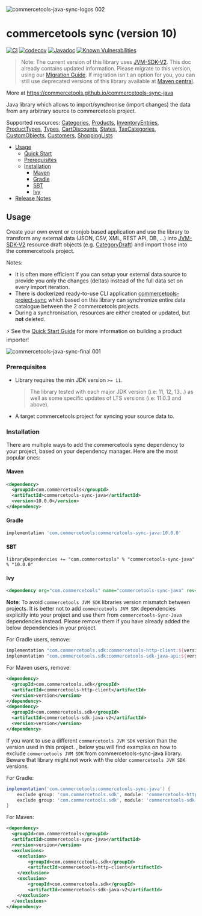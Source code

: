 ![commercetools-java-sync-logos 002](https://user-images.githubusercontent.com/9512131/31182587-90d47f0a-a924-11e7-9716-66e6bec7f79b.png)
# commercetools sync (version 10)
[![CI](https://github.com/commercetools/commercetools-sync-java/workflows/CI/badge.svg)](https://github.com/commercetools/commercetools-sync-java/actions?query=workflow%3ACI)
[![codecov](https://codecov.io/gh/commercetools/commercetools-sync-java/branch/master/graph/badge.svg)](https://codecov.io/gh/commercetools/commercetools-sync-java)
[![Javadoc](https://javadoc.io/badge2/com.commercetools/commercetools-sync-java/javadoc.svg?label=Javadoc)](https://commercetools.github.io/commercetools-sync-java/v/9.2.3/)
[![Known Vulnerabilities](https://snyk.io/test/github/commercetools/commercetools-sync-java/4b2e26113d591bda158217c5dc1cf80a88665646/badge.svg)](https://snyk.io/test/github/commercetools/commercetools-sync-java/4b2e26113d591bda158217c5dc1cf80a88665646)


> Note: The current version of this library uses [JVM-SDK-V2](http://commercetools.github.io/commercetools-sdk-java-v2). This doc already contains updated information. Please migrate to this version, using our [Migration Guide](/docs/sdk2/MIGRATION_GUIDE.md).
> If migration isn't an option for you, you can still use deprecated versions of this library available at [Maven central](https://search.maven.org/artifact/com.commercetools/commercetools-sync-java/9.2.3/jar).

More at https://commercetools.github.io/commercetools-sync-java

Java library which allows to import/synchronise (import changes) the data from any arbitrary source to commercetools project.

Supported resources: [Categories](/docs/sdk2/usage/CATEGORY_SYNC.md), [Products](/docs/sdk2/usage/PRODUCT_SYNC.md), [InventoryEntries](/docs/sdk2/usage/INVENTORY_SYNC.md), [ProductTypes](/docs/sdk2/usage/PRODUCT_TYPE_SYNC.md), [Types](/docs/sdk2/usage/TYPE_SYNC.md), [CartDiscounts](/docs/sdk2/usage/CART_DISCOUNT_SYNC.md), [States](/docs/sdk2/usage/STATE_SYNC.md), [TaxCategories](/docs/sdk2/usage/TAX_CATEGORY_SYNC.md), [CustomObjects](/docs/sdk2/usage/CUSTOM_OBJECT_SYNC.md), [Customers](/docs/sdk2/usage/CUSTOMER_SYNC.md), [ShoppingLists](/docs/sdk2/usage/SHOPPING_LIST_SYNC.md)

<!-- START doctoc generated TOC please keep comment here to allow auto update -->
<!-- DON'T EDIT THIS SECTION, INSTEAD RE-RUN doctoc TO UPDATE -->

- [Usage](#usage)
  - [Quick Start](/docs/sdk2/usage/QUICK_START.md)
  - [Prerequisites](#prerequisites)
  - [Installation](#installation)
    - [Maven](#maven)
    - [Gradle](#gradle)
    - [SBT](#sbt)
    - [Ivy](#ivy)
- [Release Notes](/docs/RELEASE_NOTES.md)

<!-- END doctoc generated TOC please keep comment here to allow auto update -->
## Usage

Create your own event or cronjob based application and use the library to transform any external data (JSON, CSV, XML, REST API, DB, ...) into [JVM-SDK-V2](http://commercetools.github.io/commercetools-sdk-java-v2) resource draft objects (e.g. [CategoryDraft](https://github.com/commercetools/commercetools-sdk-java-v2/blob/main/commercetools/commercetools-sdk-java-api/src/main/java-generated/com/commercetools/api/models/category/CategoryDraft.java)) and import those into the commercetools project.

Notes:

- It is often more efficient if you can setup your external data source to provide you only the changes (deltas) instead of the full data set on every import iteration.
- There is dockerized ready-to-use CLI application [commercetools-project-sync](https://github.com/commercetools/commercetools-project-sync) which based on this library can synchronize entire data catalogue between the 2 commercetools projects.
- During a synchronisation, resources are either created or updated, but **not** deleted.

⚡ See the [Quick Start Guide](/docs/sdk2/usage/QUICK_START.md) for more information on building a product importer!

![commercetools-java-sync-final 001](https://user-images.githubusercontent.com/3469524/126317637-a946a81c-2948-4751-86bb-02bcecfeca95.png)

### Prerequisites
 
 - Library requires the min JDK version `>= 11`.
   > The library tested with each major JDK version (i.e: 11, 12, 13...) as well as some specific updates of LTS versions (i.e: 11.0.3 and above).
 - A target commercetools project for syncing your source data to.

### Installation

There are multiple ways to add the commercetools sync dependency to your project, based on your dependency manager. 
Here are the most popular ones:

#### Maven 

````xml
<dependency>
  <groupId>com.commercetools</groupId>
  <artifactId>commercetools-sync-java</artifactId>
  <version>10.0.0</version>
</dependency>
````

#### Gradle

````groovy
implementation 'com.commercetools:commercetools-sync-java:10.0.0'
````

#### SBT 

````
libraryDependencies += "com.commercetools" % "commercetools-sync-java" % "10.0.0"
````

#### Ivy 

````xml
<dependency org="com.commercetools" name="commercetools-sync-java" rev="10.0.0"/>
````

**Note**: To avoid `commercetools JVM SDK` libraries version mismatch between projects.
 It is better not to add `commercetools JVM SDK` dependencies explicitly into your project and use them from `commercetools-Sync-Java` dependencies instead. 
 Please remove them if you have already added the below dependencies in your project.

For Gradle users, remove: 
```groovy
implementation "com.commercetools.sdk:commercetools-http-client:${version}"
implementation "com.commercetools.sdk:commercetools-sdk-java-api:${version}"
```

For Maven users, remove:

````xml
<dependency>
  <groupId>com.commercetools.sdk</groupId>
  <artifactId>commercetools-http-client</artifactId>
  <version>version</version>
</dependency>
<dependency>
  <groupId>com.commercetools.sdk</groupId>
  <artifactId>commercetools-sdk-java-v2</artifactId>
  <version>version</version>
</dependency>
````

If you want to use a different `commercetools JVM SDK` version than the version used in this project. 
, below you will find examples on how to exclude `commercetools JVM SDK` from commercetools-sync-java library. Beware that library might not work with the older `commercetools JVM SDK` versions.

For Gradle:
````groovy
implementation('com.commercetools:commercetools-sync-java') {
    exclude group: 'com.commercetools.sdk', module: 'commercetools-http-client'
    exclude group: 'com.commercetools.sdk', module: 'commercetools-sdk-java-api'
}
````

For Maven:
````xml
<dependency>
  <groupId>com.commercetools</groupId>
  <artifactId>commercetools-sync-java</artifactId>
  <version>version</version>
  <exclusions>
    <exclusion>
        <groupId>com.commercetools.sdk</groupId>
        <artifactId>commercetools-http-client</artifactId>
    </exclusion>
    <exclusion>
        <groupId>com.commercetools.sdk</groupId>
        <artifactId>commercetools-sdk-java-v2</artifactId>
    </exclusion>
  </exclusions>
</dependency>
````

